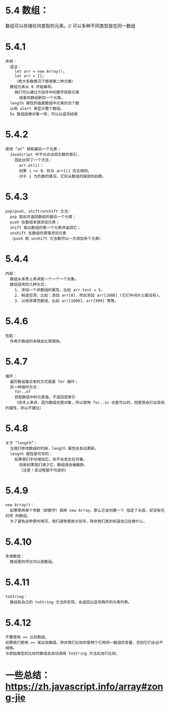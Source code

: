 # 5.4 数组：
  数组可以存储任何类型的元素。// 可以多种不同类型放在同一数组
  # 5.4.1 
    声明：
      语法：  
        let arr = new Array();
        let arr = [];
        （绝大多数情况下使用第二种方案）
      数组元素从 0 开始编号。
        我们可以通过方括号中的数字获取元素
          或者向数组新加一个元素。
      length 属性的值是数组中元素的总个数
      以用 alert 来显示整个数组。
      Ex 数组就像对象一样，可以以逗号结尾
  # 5.4.2
    使用 “at” 获取最后一个元素：  
      JavaScript 中不允许出现负数的索引，
        因此出现了一个方法：  
          arr.at(i)：
          如果 i >= 0，则与 arr[i] 完全相同。
          对于 i 为负数的情况，它则从数组的尾部向前数。
  # 5.4.3
    pop/push, shift/unshift 方法：  
      pop 取出并返回数组的最后一个元素；
      push 在数组末端添加元素；
      shift 取出数组的第一个元素并返回它；  
      unshift 在数组的首端添加元素
      （push 和 unshift 方法都可以一次添加多个元素）
  # 5.4.4
    内部：
      数组从本质上来讲是一个一个一个对象。
      数组误用的几种方式:
        1. 添加一个非数组的属性，比如 arr.test = 5。
        2. 制造空洞，比如：添加 arr[0]，然后添加 arr[1000] (它们中间什么都没有)。
        3. 以倒序填充数组，比如 arr[1000]，arr[999] 等等。
  # 5.4.6
    性能：  
      作用于数组的末端会比首端快。
  # 5.4.7
    循环：  
      遍历数组最古老的方式就是 for 循环；
      另一种循环方式：
        for..of
        获取数组中的元素值，不返回其索引
        （技术上来讲，因为数组也是对象，所以使用 for..in 也是可以的，但是其会打出其他的属性，所以不建议）
  # 5.4.8
    关于 “length”： 
      当我们修改数组的时候，length 属性会自动更新。
      length 属性是可写的：
        如果我们手动增加它，则不会发生任何事。
          但是如果我们减少它，数组就会被截断。
          （注意！该过程是不可逆的）
  # 5.4.9
    new Array()： 
      如果使用单个参数（即数字）调用 new Array，那么它会创建一个 指定了长度，却没有任何项 的数组。
      为了避免这种意外情况，我们通常使用方括号，除非我们真的知道自己在做什么。
  # 5.4.10
    多维数组：  
      数组里的项也可以是数组。
  # 5.4.11
    toString：
      数组有自己的 toString 方法的实现，会返回以逗号隔开的元素列表。
  # 5.4.12
    不要使用 == 比较数组。
    如果我们使用 == 来比较数组，除非我们比较的是两个引用同一数组的变量，否则它们永远不相等。
    与原始类型的比较时数组会自动调用 toString 方法后进行比较。
# 一些总结： https://zh.javascript.info/array#zong-jie
